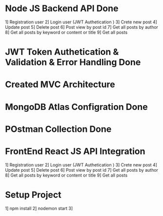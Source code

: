 # Node JS Backend API Done

1] Registration user
2] Login user (JWT Authetication )
3] Crete new post
4] Update post
5] Delete post
6] Post view by post id
7] Get all posts by author
8] Get all posts by keyword or content or title
9] Get all posts

# JWT Token Authetication & Validation & Error Handling Done

# Created MVC Architecture

# MongoDB Atlas Configration Done

# POstman Collection Done

# FrontEnd React JS API Integration
1] Registration user
2] Login user (JWT Authetication )
3] Crete new post
4] Update post
5] Delete post
6] Post view by post id
7] Get all posts by author
8] Get all posts by keyword or content or title
9] Get all posts

# Setup Project
1] npm install
2] nodemon start
3]
